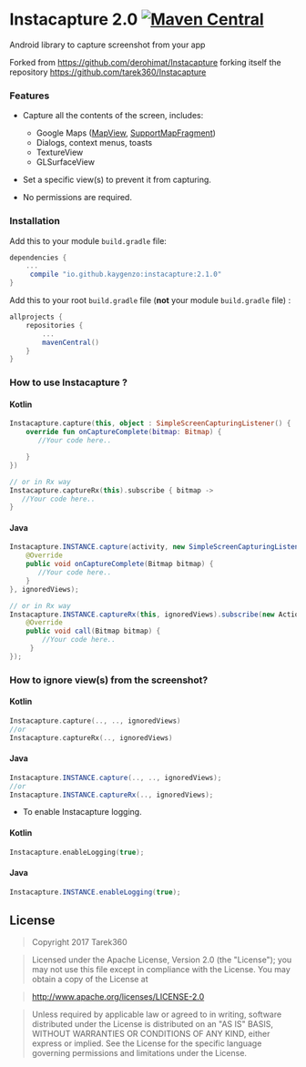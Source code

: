 # Instacapture 2.0 [![Maven Central](https://img.shields.io/maven-central/v/io.github.kaygenzo/instacapture.svg?label=Maven%20Central)](https://search.maven.org/search?q=g:%22io.github.kaygenzo%22%20AND%20a:%22instacapture%22)

Android library to capture screenshot from your app

Forked from https://github.com/derohimat/Instacapture forking itself the repository https://github.com/tarek360/Instacapture

### Features
- Capture all the contents of the screen, includes:
   - Google Maps ([MapView](https://developers.google.com/android/reference/com/google/android/gms/maps/MapView), [SupportMapFragment](https://developers.google.com/android/reference/com/google/android/gms/maps/SupportMapFragment)) 
   - Dialogs, context menus, toasts
   - TextureView
   - GLSurfaceView

- Set a specific view(s) to prevent it from capturing.
- No permissions are required.


### Installation

Add this to your module `build.gradle` file:
```gradle
dependencies {
	...
	 compile "io.github.kaygenzo:instacapture:2.1.0"
}
```

Add this to your root `build.gradle` file (**not** your module `build.gradle` file) :
```gradle
allprojects {
	repositories {
		...
		mavenCentral()
	}
}
```


### How to use Instacapture ?

#### Kotlin

```kotlin
Instacapture.capture(this, object : SimpleScreenCapturingListener() {
    override fun onCaptureComplete(bitmap: Bitmap) {
       //Your code here..

    }
})

// or in Rx way
Instacapture.captureRx(this).subscribe { bitmap ->
   //Your code here..
}
```

#### Java

```java
Instacapture.INSTANCE.capture(activity, new SimpleScreenCapturingListener() {
    @Override
    public void onCaptureComplete(Bitmap bitmap) {
       //Your code here..
    }
}, ignoredViews);

// or in Rx way
Instacapture.INSTANCE.captureRx(this, ignoredViews).subscribe(new Action1<Bitmap>() {
    @Override
    public void call(Bitmap bitmap) {
        //Your code here..
     }
});

```
    
### How to ignore view(s) from the screenshot?

#### Kotlin

```kotlin
Instacapture.capture(.., .., ignoredViews)
//or
Instacapture.captureRx(.., ignoredViews)
```
#### Java

```java
Instacapture.INSTANCE.capture(.., .., ignoredViews);
//or
Instacapture.INSTANCE.captureRx(.., ignoredViews);
```


- To enable Instacapture logging.

#### Kotlin

```kotlin
Instacapture.enableLogging(true);
```
#### Java

```java
Instacapture.INSTANCE.enableLogging(true);
```


## License

>Copyright 2017 Tarek360

>Licensed under the Apache License, Version 2.0 (the "License");
you may not use this file except in compliance with the License.
You may obtain a copy of the License at

>   http://www.apache.org/licenses/LICENSE-2.0

>Unless required by applicable law or agreed to in writing, software
distributed under the License is distributed on an "AS IS" BASIS,
WITHOUT WARRANTIES OR CONDITIONS OF ANY KIND, either express or implied.
See the License for the specific language governing permissions and
limitations under the License.
